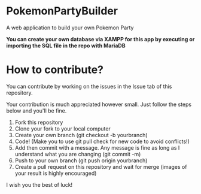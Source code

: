 # PokemonPartyBuilder
A web application to build your own Pokemon Party

<b>You can create your own database via XAMPP for this app by executing or importing the SQL file in the repo with MariaDB</b>

<h1>How to contribute?</h1>
You can contribute by working on the issues in the Issue tab of this repository.

Your contribution is much appreciated however small. Just follow the steps below and you'll be fine.
  1. Fork this repository
  2. Clone your fork to your local computer
  3. Create your own branch (git checkout -b yourbranch)
  4. Code! (Make you to use git pull check for new code to avoid conflicts!)
  5. Add then commit with a message. Any message is fine as long as I understand what you are changing (git commit -m)
  6. Push to your own branch (git push origin yourbranch)
  7. Create a pull request on this repository and wait for merge (images of your result is highly encouraged)

I wish you the best of luck!
